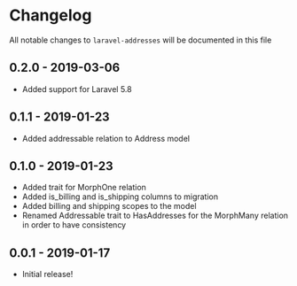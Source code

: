 # Changelog

All notable changes to `laravel-addresses` will be documented in this file

## 0.2.0 - 2019-03-06

- Added support for Laravel 5.8

## 0.1.1 - 2019-01-23

- Added addressable relation to Address model

## 0.1.0 - 2019-01-23

- Added trait for MorphOne relation
- Added is_billing and is_shipping columns to migration
- Added billing and shipping scopes to the model
- Renamed Addressable trait to HasAddresses for the MorphMany relation in order to have consistency

## 0.0.1 - 2019-01-17

- Initial release!
